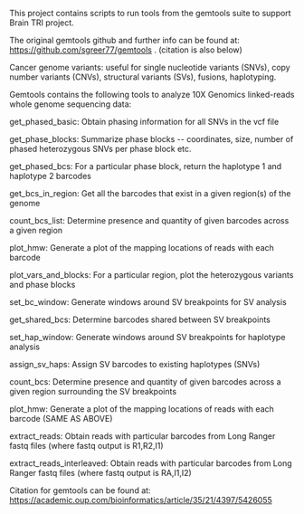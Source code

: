 


This project contains scripts to run tools from the gemtools suite to support Brain TRI project.

The original gemtools github and further info can be found at:
https://github.com/sgreer77/gemtools . (citation is also below)

Cancer genome variants: useful for single nucleotide variants (SNVs), copy number variants (CNVs), structural variants (SVs), fusions, haplotyping. 



Gemtools contains the following tools to analyze 10X Genomics linked-reads whole genome sequencing data:

get_phased_basic: Obtain phasing information for all SNVs in the vcf file

get_phase_blocks: Summarize phase blocks -- coordinates, size, number of phased heterozygous SNVs per phase block etc.

get_phased_bcs: For a particular phase block, return the haplotype 1 and haplotype 2 barcodes

get_bcs_in_region: Get all the barcodes that exist in a given region(s) of the genome

count_bcs_list: Determine presence and quantity of given barcodes across a given region

plot_hmw: Generate a plot of the mapping locations of reads with each barcode

plot_vars_and_blocks: For a particular region, plot the heterozygous variants and phase blocks

set_bc_window: Generate windows around SV breakpoints for SV analysis

get_shared_bcs: Determine barcodes shared between SV breakpoints

set_hap_window: Generate windows around SV breakpoints for haplotype analysis

assign_sv_haps: Assign SV barcodes to existing haplotypes (SNVs)

count_bcs: Determine presence and quantity of given barcodes across a given region surrounding the SV breakpoints

plot_hmw: Generate a plot of the mapping locations of reads with each barcode (SAME AS ABOVE)

extract_reads: Obtain reads with particular barcodes from Long Ranger fastq files (where fastq output is R1,R2,I1)

extract_reads_interleaved: Obtain reads with particular barcodes from Long Ranger fastq files (where fastq output is RA,I1,I2)



Citation for gemtools can be found at: https://academic.oup.com/bioinformatics/article/35/21/4397/5426055





